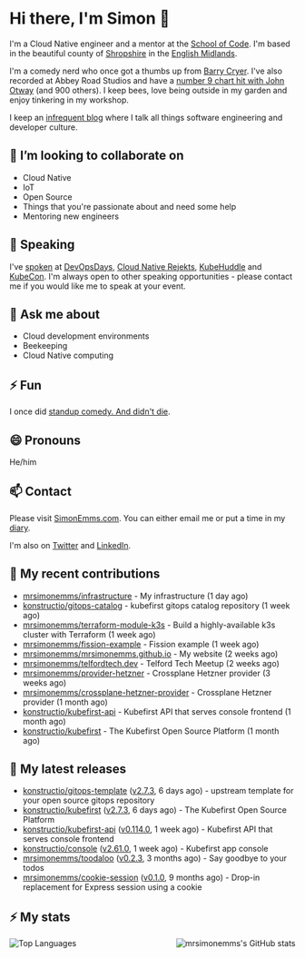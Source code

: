# Hi there, I'm Simon 👋

I'm a Cloud Native engineer and a mentor at the [School of Code](https://www.schoolofcode.co.uk).
I'm based in the beautiful county of [Shropshire](https://en.wikipedia.org/wiki/Shropshire)
in the [English Midlands](https://en.wikipedia.org/wiki/Midlands).

I'm a comedy nerd who once got a thumbs up from [Barry Cryer](https://en.wikipedia.org/wiki/Barry_Cryer).
I've also recorded at Abbey Road Studios and have a [number 9 chart hit with John
Otway](https://www.youtube.com/watch?v=3BwOyVIlupg&ab_channel=JohnOtway) (and 900
others). I keep bees, love being outside in my garden and enjoy tinkering in my
workshop.

I keep an [infrequent blog](https://www.simonemms.com/blog) where I talk all
things software engineering and developer culture.

## 👯 I’m looking to collaborate on

- Cloud Native
- IoT
- Open Source
- Things that you're passionate about and need some help
- Mentoring new engineers

## 🎤 Speaking

I've [spoken](https://www.simonemms.com/speaking) at [DevOpsDays](https://devopsdays.org/),
[Cloud Native Rejekts](https://cloud-native.rejekts.io/), [KubeHuddle](https://kubehuddle.com)
and [KubeCon](https://www.cncf.io/kubecon-cloudnativecon-events/). I'm always
open to other speaking opportunities - please contact me if you would like me to
speak at your event.

## 💬 Ask me about

- Cloud development environments
- Beekeeping
- Cloud Native computing

## ⚡ Fun

I once did [standup comedy. And didn't die](https://www.youtube.com/watch?v=iy1EvJXH2ks&ab_channel=SimonEmms).

## 😄 Pronouns

He/him

## 📫 Contact

Please visit [SimonEmms.com](https://www.simonemms.com). You can either email me
or put a time in my [diary](https://diary.simonemms.com).

I'm also on [Twitter](https://twitter/theshroppiebeek) and [LinkedIn](https://www.linkedin.com/in/simonemms).

## 👷 My recent contributions
- [mrsimonemms/infrastructure](https://github.com/mrsimonemms/infrastructure) - My infrastructure
  (1 day ago)
- [konstructio/gitops-catalog](https://github.com/konstructio/gitops-catalog) - kubefirst gitops catalog repository
  (1 week ago)
- [mrsimonemms/terraform-module-k3s](https://github.com/mrsimonemms/terraform-module-k3s) - Build a highly-available k3s cluster with Terraform
  (1 week ago)
- [mrsimonemms/fission-example](https://github.com/mrsimonemms/fission-example) - Fission example
  (1 week ago)
- [mrsimonemms/mrsimonemms.github.io](https://github.com/mrsimonemms/mrsimonemms.github.io) - My website
  (2 weeks ago)
- [mrsimonemms/telfordtech.dev](https://github.com/mrsimonemms/telfordtech.dev) - Telford Tech Meetup
  (2 weeks ago)
- [mrsimonemms/provider-hetzner](https://github.com/mrsimonemms/provider-hetzner) - Crossplane Hetzner provider
  (3 weeks ago)
- [mrsimonemms/crossplane-hetzner-provider](https://github.com/mrsimonemms/crossplane-hetzner-provider) - Crossplane Hetzner provider
  (1 month ago)
- [konstructio/kubefirst-api](https://github.com/konstructio/kubefirst-api) - Kubefirst API that serves console frontend
  (1 month ago)
- [konstructio/kubefirst](https://github.com/konstructio/kubefirst) - The Kubefirst Open Source Platform
  (1 month ago)

## 🔭 My latest releases
- [konstructio/gitops-template](https://github.com/konstructio/gitops-template) ([v2.7.3](https://github.com/konstructio/gitops-template/releases/tag/v2.7.3),
  6 days ago) - upstream template for your open source gitops repository
- [konstructio/kubefirst](https://github.com/konstructio/kubefirst) ([v2.7.3](https://github.com/konstructio/kubefirst/releases/tag/v2.7.3),
  6 days ago) - The Kubefirst Open Source Platform
- [konstructio/kubefirst-api](https://github.com/konstructio/kubefirst-api) ([v0.114.0](https://github.com/konstructio/kubefirst-api/releases/tag/v0.114.0),
  1 week ago) - Kubefirst API that serves console frontend
- [konstructio/console](https://github.com/konstructio/console) ([v2.61.0](https://github.com/konstructio/console/releases/tag/v2.61.0),
  1 week ago) - Kubefirst app console
- [mrsimonemms/toodaloo](https://github.com/mrsimonemms/toodaloo) ([v0.2.3](https://github.com/mrsimonemms/toodaloo/releases/tag/v0.2.3),
  3 months ago) - Say goodbye to your todos
- [mrsimonemms/cookie-session](https://github.com/mrsimonemms/cookie-session) ([v0.1.0](https://github.com/mrsimonemms/cookie-session/releases/tag/v0.1.0),
  9 months ago) - Drop-in replacement for Express session using a cookie

## ⚡ My stats

<img
  align="right"
  alt="mrsimonemms's GitHub stats"
  src="https://github-readme-stats.vercel.app/api?username=mrsimonemms&count_private=1&show_icons=true&"
  />

![Top Languages](https://github-readme-stats.vercel.app/api/top-langs/?username=mrsimonemms)
